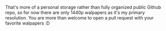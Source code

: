 That's more of a personal storage rather than fully organized public Github repo, so for now there are only 1440p walpapers as it's my primary resolution. You are more than welcome to open a pull request with your favorite walpapers :D
